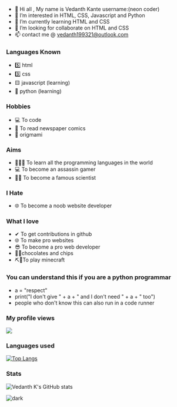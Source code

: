  - 👋 Hi all , My name is Vedanth Kante username:(neon coder)
- 👀 I’m interested in HTML, CSS, Javascript and Python
- 🌱 I’m currently learning HTML and CSS
- 💞️ I’m looking for collaborate on HTML and CSS
- 📫 contact me @ vedanth199321@outlook.com

### Languages Known
- 5️⃣ html
- 3️⃣ css
- 🟨 javascript (learning)
- 🐍 python (learning)

### Hobbies
-  💻 To code
-  📰 To read newspaper comics
-  📄 origmami

### Aims
-  👨🏻‍💻 To learn all the programming languages in the world
-  💻 To become an assassin gamer
-  👨‍🔬 To become a famous scientist

### I Hate
- 🌐 To become a noob website developer

### What I love
- ✔ To get contributions in github 
- 🌐 To make pro websites
- 😎 To become a pro web developer
- 🍫🍟chocolates and chips
- ⛏📍To play minecraft

### You can understand this if you are a python programmar
- a = "respect"
- print("I don't give " + a + " and I don't need " + a + " too")
-  people who don't know this can also run in a code runner

### My profile views
![](https://komarev.com/ghpvc/?username=your-github-username&color=red)

### Languages used
[![Top Langs](https://github-readme-stats.vercel.app/api/top-langs/?username=neon-coder)](https://github.com/neon-coder/neon-coder)

### Stats
![Vedanth K's GitHub stats](https://github-readme-stats.vercel.app/api/?username=neon-coder&show_icons=true&title_color=fff&icon_color=79ff97&text_color=9f9f9f&bg_color=151515)

![dark](https://i.imgur.com/bUrsjlp.png)




<!---
vedanthkante/vedanthkante is a ✨ special ✨ repository because its `README.md` (this file) appears on your GitHub profile.
You can click the Preview link to take a look at your changes.
--->
